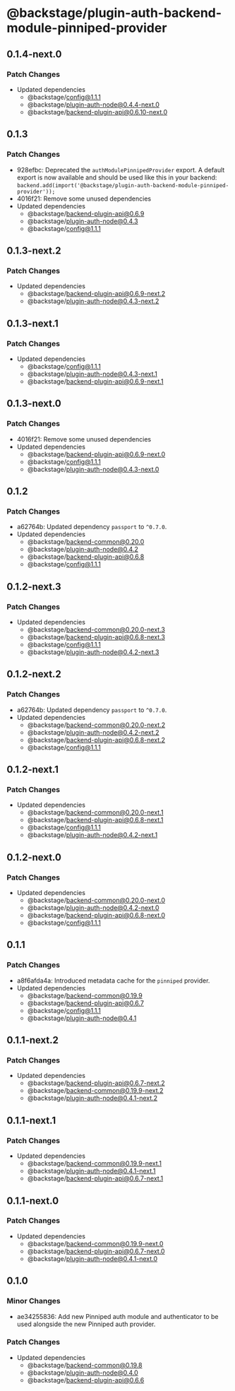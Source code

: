 # @backstage/plugin-auth-backend-module-pinniped-provider

## 0.1.4-next.0

### Patch Changes

- Updated dependencies
  - @backstage/config@1.1.1
  - @backstage/plugin-auth-node@0.4.4-next.0
  - @backstage/backend-plugin-api@0.6.10-next.0

## 0.1.3

### Patch Changes

- 928efbc: Deprecated the `authModulePinnipedProvider` export. A default export is now available and should be used like this in your backend: `backend.add(import('@backstage/plugin-auth-backend-module-pinniped-provider'));`
- 4016f21: Remove some unused dependencies
- Updated dependencies
  - @backstage/backend-plugin-api@0.6.9
  - @backstage/plugin-auth-node@0.4.3
  - @backstage/config@1.1.1

## 0.1.3-next.2

### Patch Changes

- Updated dependencies
  - @backstage/backend-plugin-api@0.6.9-next.2
  - @backstage/plugin-auth-node@0.4.3-next.2

## 0.1.3-next.1

### Patch Changes

- Updated dependencies
  - @backstage/config@1.1.1
  - @backstage/plugin-auth-node@0.4.3-next.1
  - @backstage/backend-plugin-api@0.6.9-next.1

## 0.1.3-next.0

### Patch Changes

- 4016f21: Remove some unused dependencies
- Updated dependencies
  - @backstage/backend-plugin-api@0.6.9-next.0
  - @backstage/config@1.1.1
  - @backstage/plugin-auth-node@0.4.3-next.0

## 0.1.2

### Patch Changes

- a62764b: Updated dependency `passport` to `^0.7.0`.
- Updated dependencies
  - @backstage/backend-common@0.20.0
  - @backstage/plugin-auth-node@0.4.2
  - @backstage/backend-plugin-api@0.6.8
  - @backstage/config@1.1.1

## 0.1.2-next.3

### Patch Changes

- Updated dependencies
  - @backstage/backend-common@0.20.0-next.3
  - @backstage/backend-plugin-api@0.6.8-next.3
  - @backstage/config@1.1.1
  - @backstage/plugin-auth-node@0.4.2-next.3

## 0.1.2-next.2

### Patch Changes

- a62764b: Updated dependency `passport` to `^0.7.0`.
- Updated dependencies
  - @backstage/backend-common@0.20.0-next.2
  - @backstage/plugin-auth-node@0.4.2-next.2
  - @backstage/backend-plugin-api@0.6.8-next.2
  - @backstage/config@1.1.1

## 0.1.2-next.1

### Patch Changes

- Updated dependencies
  - @backstage/backend-common@0.20.0-next.1
  - @backstage/backend-plugin-api@0.6.8-next.1
  - @backstage/config@1.1.1
  - @backstage/plugin-auth-node@0.4.2-next.1

## 0.1.2-next.0

### Patch Changes

- Updated dependencies
  - @backstage/backend-common@0.20.0-next.0
  - @backstage/plugin-auth-node@0.4.2-next.0
  - @backstage/backend-plugin-api@0.6.8-next.0
  - @backstage/config@1.1.1

## 0.1.1

### Patch Changes

- a8f6afda4a: Introduced metadata cache for the `pinniped` provider.
- Updated dependencies
  - @backstage/backend-common@0.19.9
  - @backstage/backend-plugin-api@0.6.7
  - @backstage/config@1.1.1
  - @backstage/plugin-auth-node@0.4.1

## 0.1.1-next.2

### Patch Changes

- Updated dependencies
  - @backstage/backend-plugin-api@0.6.7-next.2
  - @backstage/backend-common@0.19.9-next.2
  - @backstage/plugin-auth-node@0.4.1-next.2

## 0.1.1-next.1

### Patch Changes

- Updated dependencies
  - @backstage/backend-common@0.19.9-next.1
  - @backstage/plugin-auth-node@0.4.1-next.1
  - @backstage/backend-plugin-api@0.6.7-next.1

## 0.1.1-next.0

### Patch Changes

- Updated dependencies
  - @backstage/backend-common@0.19.9-next.0
  - @backstage/backend-plugin-api@0.6.7-next.0
  - @backstage/plugin-auth-node@0.4.1-next.0

## 0.1.0

### Minor Changes

- ae34255836: Add new Pinniped auth module and authenticator to be used alongside the new Pinniped auth provider.

### Patch Changes

- Updated dependencies
  - @backstage/backend-common@0.19.8
  - @backstage/plugin-auth-node@0.4.0
  - @backstage/backend-plugin-api@0.6.6
